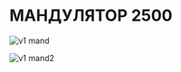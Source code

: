 # МАНДУЛЯТОР 2500
![v1 mand](https://github.com/user-attachments/assets/33ea31a1-5757-403b-a526-c5cebe808597)

![v1 mand2](https://github.com/user-attachments/assets/d9719983-66f0-48e7-9296-ea1e47acc1d4)


